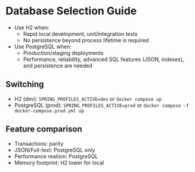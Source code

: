 # Database Selection Guide

- Use H2 when:
  - Rapid local development, unit/integration tests
  - No persistence beyond process lifetime is required
- Use PostgreSQL when:
  - Production/staging deployments
  - Performance, reliability, advanced SQL features (JSON, indexes), and persistence are needed

## Switching

- H2 (dev): `SPRING_PROFILES_ACTIVE=dev` or `docker compose up`
- PostgreSQL (prod): `SPRING_PROFILES_ACTIVE=prod` or `docker compose -f docker-compose.prod.yml up`

## Feature comparison

- Transactions: parity
- JSON/Full-text: PostgreSQL only
- Performance realism: PostgreSQL
- Memory footprint: H2 lower for local
